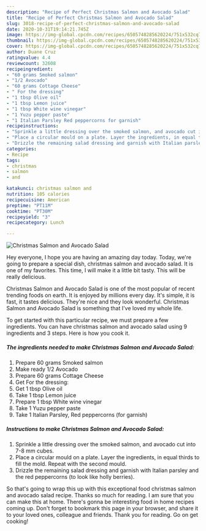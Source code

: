 ```yaml
---
description: "Recipe of Perfect Christmas Salmon and Avocado Salad"
title: "Recipe of Perfect Christmas Salmon and Avocado Salad"
slug: 3018-recipe-of-perfect-christmas-salmon-and-avocado-salad
date: 2020-10-31T19:14:21.745Z
image: https://img-global.cpcdn.com/recipes/6505748285620224/751x532cq70/christmas-salmon-and-avocado-salad-recipe-main-photo.jpg
thumbnail: https://img-global.cpcdn.com/recipes/6505748285620224/751x532cq70/christmas-salmon-and-avocado-salad-recipe-main-photo.jpg
cover: https://img-global.cpcdn.com/recipes/6505748285620224/751x532cq70/christmas-salmon-and-avocado-salad-recipe-main-photo.jpg
author: Duane Cruz
ratingvalue: 4.4
reviewcount: 32608
recipeingredient:
- "60 grams Smoked salmon"
- "1/2 Avocado"
- "60 grams Cottage Cheese"
- " For the dressing"
- "1 tbsp Olive oil"
- "1 tbsp Lemon juice"
- "1 tbsp White wine vinegar"
- "1 Yuzu pepper paste"
- "1 Italian Parsley Red peppercorns for garnish"
recipeinstructions:
- "Sprinkle a little dressing over the smoked salmon, and avocado cut into 7-8 mm cubes."
- "Place a circular mould on a plate. Layer the ingredients, in equal thirds to fill the mold. Repeat with the second mould."
- "Drizzle the remaining salad dressing and garnish with Italian parsley and the red peppercorns (to look like holly berries)."
categories:
- Recipe
tags:
- christmas
- salmon
- and

katakunci: christmas salmon and 
nutrition: 105 calories
recipecuisine: American
preptime: "PT11M"
cooktime: "PT30M"
recipeyield: "3"
recipecategory: Lunch

---
```



![Christmas Salmon and Avocado Salad](https://img-global.cpcdn.com/recipes/6505748285620224/751x532cq70/christmas-salmon-and-avocado-salad-recipe-main-photo.jpg)

Hey everyone, I hope you are having an amazing day today. Today, we're going to prepare a special dish, christmas salmon and avocado salad. It is one of my favorites. This time, I will make it a little bit tasty. This will be really delicious.

Christmas Salmon and Avocado Salad is one of the most popular of recent trending foods on earth. It is enjoyed by millions every day. It's simple, it is fast, it tastes delicious. They're nice and they look wonderful. Christmas Salmon and Avocado Salad is something that I've loved my whole life.




To get started with this particular recipe, we must prepare a few ingredients. You can have christmas salmon and avocado salad using 9 ingredients and 3 steps. Here is how you cook it.

<!--inarticleads1-->

##### The ingredients needed to make Christmas Salmon and Avocado Salad:

1. Prepare 60 grams Smoked salmon
1. Make ready 1/2 Avocado
1. Prepare 60 grams Cottage Cheese
1. Get  For the dressing:
1. Get 1 tbsp Olive oil
1. Take 1 tbsp Lemon juice
1. Prepare 1 tbsp White wine vinegar
1. Take 1 Yuzu pepper paste
1. Take 1 Italian Parsley, Red peppercorns (for garnish)




<!--inarticleads2-->

##### Instructions to make Christmas Salmon and Avocado Salad:

1. Sprinkle a little dressing over the smoked salmon, and avocado cut into 7-8 mm cubes.
1. Place a circular mould on a plate. Layer the ingredients, in equal thirds to fill the mold. Repeat with the second mould.
1. Drizzle the remaining salad dressing and garnish with Italian parsley and the red peppercorns (to look like holly berries).




So that's going to wrap this up with this exceptional food christmas salmon and avocado salad recipe. Thanks so much for reading. I am sure that you can make this at home. There's gonna be interesting food in home recipes coming up. Don't forget to bookmark this page in your browser, and share it to your loved ones, colleague and friends. Thank you for reading. Go on get cooking!
